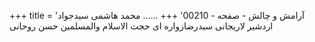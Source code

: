 +++
title = 'آرامش و چالش - صفحه - 00210'
+++
...... محمد هاشمی سیدجواد اردشیر لاریجانی سیدرضازواره ای حجت الاسلام والمسلمین حسن روحانی